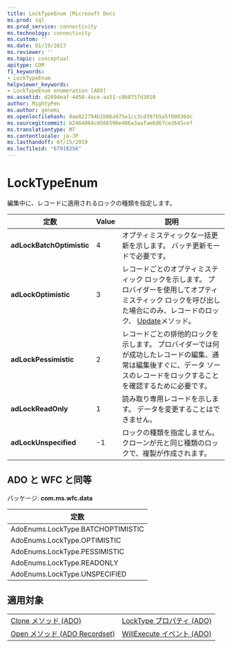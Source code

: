 ```yaml
---
title: LockTypeEnum |Microsoft Docs
ms.prod: sql
ms.prod_service: connectivity
ms.technology: connectivity
ms.custom: ''
ms.date: 01/19/2017
ms.reviewer: ''
ms.topic: conceptual
apitype: COM
f1_keywords:
- LockTypeEnum
helpviewer_keywords:
- LockTypeEnum enumeration [ADO]
ms.assetid: d2894eaf-4450-4ace-aa51-c8b875fd3010
author: MightyPen
ms.author: genemi
ms.openlocfilehash: 0ae822794b1b06a975e1cc3cd397b5a5f00036dc
ms.sourcegitcommit: b2464064c0566590e486a3aafae6d67ce2645cef
ms.translationtype: MT
ms.contentlocale: ja-JP
ms.lasthandoff: 07/15/2019
ms.locfileid: "67918256"
---
```

# <a name="locktypeenum"></a>LockTypeEnum
編集中に、レコードに適用されるロックの種類を指定します。  
  
|定数|Value|説明|  
|--------------|-----------|-----------------|  
|**adLockBatchOptimistic**|4|オプティミスティックな一括更新を示します。 バッチ更新モードで必要です。|  
|**adLockOptimistic**|3|レコードごとのオプティミスティック ロックを示します。 プロバイダーを使用してオプティミスティック ロックを呼び出した場合にのみ、レコードのロック、 [Update](../../../ado/reference/ado-api/update-method.md)メソッド。|  
|**adLockPessimistic**|2|レコードごとの排他的ロックを示します。 プロバイダーでは何が成功したレコードの編集、通常は編集後すぐに、データ ソースのレコードをロックすることを確認するために必要です。|  
|**adLockReadOnly**|1|読み取り専用レコードを示します。 データを変更することはできません。|  
|**adLockUnspecified**|-1|ロックの種類を指定しません。 クローンが元と同じ種類のロックで、複製が作成されます。|  
  
## <a name="adowfc-equivalent"></a>ADO と WFC と同等  
 パッケージ: **com.ms.wfc.data**  
  
|定数|  
|--------------|  
|AdoEnums.LockType.BATCHOPTIMISTIC|  
|AdoEnums.LockType.OPTIMISTIC|  
|AdoEnums.LockType.PESSIMISTIC|  
|AdoEnums.LockType.READONLY|  
|AdoEnums.LockType.UNSPECIFIED|  
  
## <a name="applies-to"></a>適用対象  
  
|||  
|-|-|  
|[Clone メソッド (ADO)](../../../ado/reference/ado-api/clone-method-ado.md)|[LockType プロパティ (ADO)](../../../ado/reference/ado-api/locktype-property-ado.md)|  
|[Open メソッド (ADO Recordset)](../../../ado/reference/ado-api/open-method-ado-recordset.md)|[WillExecute イベント (ADO)](../../../ado/reference/ado-api/willexecute-event-ado.md)|
